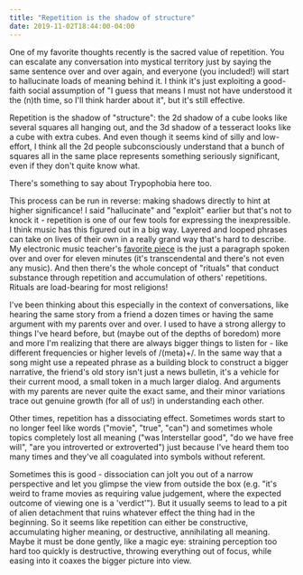 ```yaml
---
title: "Repetition is the shadow of structure"
date: 2019-11-02T18:44:00-04:00
---
```


<section>

One of my favorite thoughts recently is the sacred value of repetition. You can escalate any conversation into mystical territory just by saying the same sentence over and over again, and everyone (you included!) will start to hallucinate loads of meaning behind it. I think it's just exploiting a good-faith social assumption of "I guess that means I must not have understood it the (n)th time, so I'll think harder about it", but it's still effective.

Repetition is the shadow of "structure": the 2d shadow of a cube looks like several squares all hanging out, and the 3d shadow of a tesseract looks like a cube with extra cubes. And even though it seems kind of silly and low-effort, I think all the 2d people subconsciously understand that a bunch of squares all in the same place represents something seriously significant, even if they don't quite know what.

There's something to say about Trypophobia here too.

This process can be run in reverse: making shadows directly to hint at higher significance! I said "hallucinate" and "exploit" earlier but that's not to knock it - repetition is one of our few tools for expressing the inexpressible. I think music has this figured out in a big way. Layered and looped phrases can take on lives of their own in a really grand way that's hard to describe. My electronic music teacher's [favorite piece](https://en.wikipedia.org/wiki/I_Am_Sitting_in_a_Room) is the just a paragraph spoken over and over for eleven minutes (it's transcendental and there's not even any music). And then there's the whole concept of "rituals" that conduct substance through repetition and accumulation of others' repetitions. Rituals are load-bearing for most religions!

I've been thinking about this especially in the context of conversations, like hearing the same story from a friend a dozen times or having the same argument with my parents over and over. I used to have a strong allergy to things I've heard before, but (maybe out of the depths of boredom) more and more I'm realizing that there are always bigger things to listen for - like different frequencies or higher levels of /(meta)+/. In the same way that a song might use a repeated phrase as a building block to construct a bigger narrative, the friend's old story isn't just a news bulletin, it's a vehicle for their current mood, a small token in a much larger dialog. And arguments with my parents are never quite the exact same, and their minor variations trace out genuine growth (for all of us!) in understanding each other.

Other times, repetition has a dissociating effect. Sometimes words start to no longer feel like words ("movie", "true", "can") and sometimes whole topics completely lost all meaning ("was Interstellar good", "do we have free will", "are you introverted or extroverted") just because I've heard them too many times and they've all coagulated into symbols without referent.

Sometimes this is good - dissociation can jolt you out of a narrow perspective and let you glimpse the view from outside the box (e.g. "it's weird to frame movies as requiring value judgement, where the expected outcome of viewing one is a 'verdict'"). But it usually seems to lead to a pit of alien detachment that ruins whatever effect the thing had in the beginning. So it seems like repetition can either be constructive, accumulating higher meaning, or destructive, annihilating all meaning. Maybe it must be done gently, like a magic eye: straining perception too hard too quickly is destructive, throwing everything out of focus, while easing into it coaxes the bigger picture into view.

</section>
